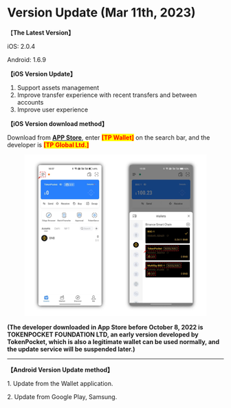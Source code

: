 # Version Update (Mar 11th, 2023)

【**The Latest Version】**

iOS: 2.0.4

Android: 1.6.9



**【iOS Version Update】**

1. Support assets management
2. Improve transfer experience with recent transfers and between accounts
3. Improve user experience



**【iOS Version download method】‌**

&#x20; Download from [**APP Store**](https://apps.apple.com/hk/app/tp-global-wallet/id6444625622), enter <mark style="color:red;">**\[TP Wallet]**</mark> on the search bar, and the developer is <mark style="color:red;">**\[TP Global Ltd.]**</mark>

<figure><img src="../../.gitbook/assets/image (1) (2).png" alt=""><figcaption></figcaption></figure>

**(The developer downloaded in App Store before October 8, 2022 is TOKENPOCKET FOUNDATION LTD, an early version developed by TokenPocket, which is also a legitimate wallet can be used normally, and the update service will be suspended later.)**

****

**【Android Version Update method】**

&#x20;1\. Update from the Wallet application.

&#x20;2\. Update from Google Play, Samsung.
